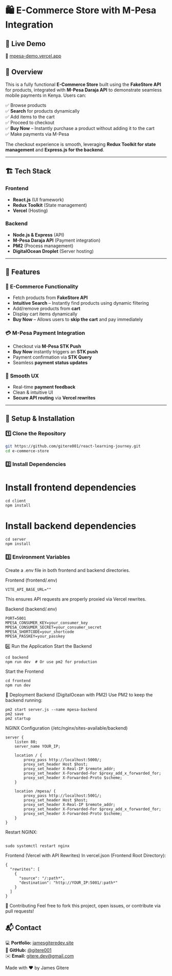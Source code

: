 # 🛍️ E-Commerce Store with M-Pesa Integration  

## 🚀 Live Demo  
🔗 [mpesa-demo.vercel.app](https://mpesa-demo.vercel.app/)  

## 📌 Overview  
This is a fully functional **E-Commerce Store** built using the **FakeStore API** for products, integrated with **M-Pesa Daraja API** to demonstrate seamless mobile payments in Kenya. Users can:  

✅ Browse products  
✅ **Search** for products dynamically  
✅ Add items to the cart  
✅ Proceed to checkout  
✅ **Buy Now** – Instantly purchase a product without adding it to the cart  
✅ Make payments via M-Pesa  

The checkout experience is smooth, leveraging **Redux Toolkit for state management** and **Express.js for the backend**.  

---

## 🏗️ Tech Stack  
### **Frontend**  
- **React.js** (UI framework)  
- **Redux Toolkit** (State management)  
- **Vercel** (Hosting)  

### **Backend**  
- **Node.js & Express** (API)  
- **M-Pesa Daraja API** (Payment integration)  
- **PM2** (Process management)  
- **DigitalOcean Droplet** (Server hosting)  

---

## 🎯 Features  
### 🛒 **E-Commerce Functionality**  
- Fetch products from **FakeStore API**  
- **Intuitive Search** – Instantly find products using dynamic filtering  
- Add/remove products from **cart**  
- Display cart items dynamically  
- **Buy Now** – Allows users to **skip the cart** and pay immediately  

### 💳 **M-Pesa Payment Integration**  
- Checkout via **M-Pesa STK Push**  
- **Buy Now** instantly triggers an **STK push**  
- Payment confirmation via **STK Query**  
- Seamless **payment status updates**  

### 🔄 **Smooth UX**  
- Real-time **payment feedback**  
- Clean & intuitive UI  
- **Secure API routing** via **Vercel rewrites**  

---

## 🔧 Setup & Installation  
### **1️⃣ Clone the Repository**  
```sh
git https://github.com/gitere001/react-learning-journey.git
cd e-commerce-store
```
### **2️⃣ Install Dependencies**

# Install frontend dependencies
```
cd client
npm install
```

# Install backend dependencies
```
cd server
npm install
```
### **3️⃣ Environment Variables**
Create a .env file in both frontend and backend directories.

Frontend (frontend/.env)
```
VITE_API_BASE_URL=""
```
This ensures API requests are properly proxied via Vercel rewrites.

Backend (backend/.env)
```
PORT=5001
MPESA_CONSUMER_KEY=your_consumer_key
MPESA_CONSUMER_SECRET=your_consumer_secret
MPESA_SHORTCODE=your_shortcode
MPESA_PASSKEY=your_passkey
```
4️⃣ Run the Application
Start the Backend
```
cd backend
npm run dev  # Or use pm2 for production
```
Start the Frontend
```
cd frontend
npm run dev
```
🚀 Deployment
Backend (DigitalOcean with PM2)
Use PM2 to keep the backend running:
```
pm2 start server.js --name mpesa-backend
pm2 save
pm2 startup
```
NGINX Configuration (/etc/nginx/sites-available/backend)
```
server {
    listen 80;
    server_name YOUR_IP;

    location / {
        proxy_pass http://localhost:5000/;
        proxy_set_header Host $host;
        proxy_set_header X-Real-IP $remote_addr;
        proxy_set_header X-Forwarded-For $proxy_add_x_forwarded_for;
        proxy_set_header X-Forwarded-Proto $scheme;
    }

    location /mpesa/ {
        proxy_pass http://localhost:5001/;
        proxy_set_header Host $host;
        proxy_set_header X-Real-IP $remote_addr;
        proxy_set_header X-Forwarded-For $proxy_add_x_forwarded_for;
        proxy_set_header X-Forwarded-Proto $scheme;
    }
}
```
Restart NGINX:
```

sudo systemctl restart nginx
```
Frontend (Vercel with API Rewrites)
In vercel.json (Frontend Root Directory):
```
{
  "rewrites": [
    {
      "source": "/:path*",
      "destination": "http://YOUR_IP:5001/:path*"
    }
  ]
}
```
📢 Contributing
Feel free to fork this project, open issues, or contribute via pull requests!

## 📬 Contact  
💻 **Portfolio:** [jamesgiteredev.site](https://www.jamesgiteredev.site)  
🐙 **GitHub:** [@gitere001](https://github.com/gitere001)  
✉️ **Email:** gitere.dev@gmail.com  


Made with ❤️ by James Gitere
